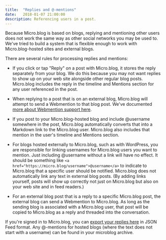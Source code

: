 ```yaml
---
title:  "Replies and @-mentions"
date:   2018-01-07 21:00:00
description: Referencing users in a post.
---
```


Because Micro.blog is based on blogs, replying and mentioning other users does not work the same way as other social networks you may be used to. We've tried to build a system that is flexible enough to work with Micro.blog-hosted sites and external blogs.

There are several rules for processing replies and mentions:

* If you click or tap "Reply" on a post with Micro.blog, it stores the reply separately from your blog. We do this because you may not want replies to show up on your web site alongside other regular blog posts. Micro.blog includes the reply in the timeline and Mentions section for any user referenced in the post.

* When replying to a post that is on an external blog, Micro.blog will attempt to send a Webmention to that blog post. We've documented [more about Webmention support here](http://help.micro.blog/2017/webmention/).

* If you post to your Micro.blog-hosted blog and include @username somewhere in the post, Micro.blog automatically converts that into a Markdown link to the Micro.blog user. Micro.blog also includes that mention in the user's timeline and Mentions section.

* For blogs hosted externally to Micro.blog, such as with WordPress, you are responsible for linking usernames for Micro.blog users you want to mention. Just including @username without a link will have no effect. It should be something like `<a href="https://micro.blog/username">@username</a>` to indicate to Micro.blog that a specific user should be notified. Micro.blog does not automatically link any text in external blog posts. (By adding links yourself, posts will show up correctly not just on Micro.blog but also on your web site and in feed readers.)

* For an external blog post that is a reply to a specific Micro.blog post, the external blog can send a Webmention to Micro.blog. As long as the sending blog is associated with a Micro.blog user, that post will be copied to Micro.blog as a reply and threaded into the conversation.

If you're signed in to Micro.blog, you can [export your replies here](https://micro.blog/account/export/replies) in JSON Feed format. Any @-mentions for hosted blogs (where the text does not start with a username) can be found in your microblog archive.